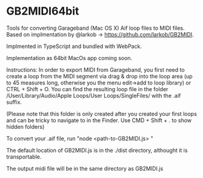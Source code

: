 # GB2MIDI64bit

Tools for converting Garageband (Mac OS X) Aif loop files to MIDI files. Based on implmentation by @larkob -> https://github.com/larkob/GB2MIDI.

Implmented in TypeScript and bundled with WebPack.

Implementation as 64bit MacOs app coming soon.

Instructions:
In order to export MIDI from Garageband, you first need to create a loop from the MIDI segment via drag & drop into the loop area (up to 45 measures long, otherwise you the menu edit->add to loop library) or CTRL + Shift + O. You can find the resulting loop file in the folder /User/Library/Audio/Apple Loops/User Loops/SingleFiles/ with the .aif suffix.

(Please note that this folder is only created after you created your first loops and can be tricky to navigate to in the Finder. Use CMD + Shift + . to show hidden folders)

To convert your .aif file, run "node <path-to-GB2MIDI.js> <path-to-aif-file>"

The default location of GB2MIDI.js is in the ./dist directory, althought it is transportable.

The output midi file will be in the same directory as GB2MIDI.js
